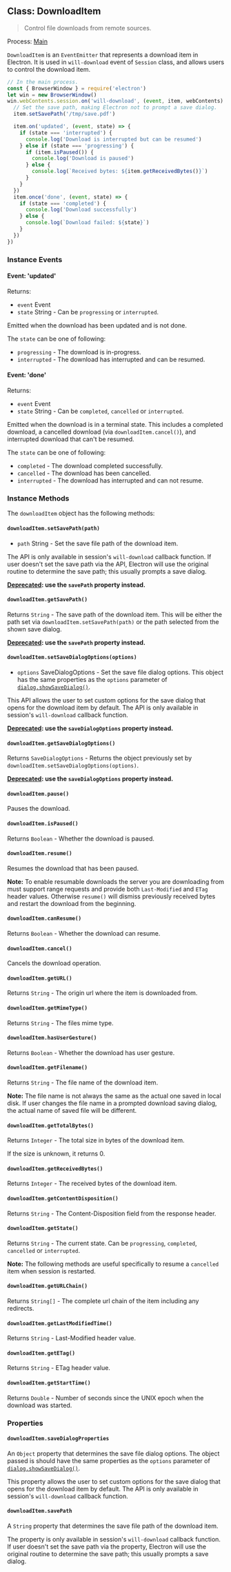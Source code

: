 ## Class: DownloadItem

> Control file downloads from remote sources.

Process: [Main](../glossary.md#main-process)

`DownloadItem` is an `EventEmitter` that represents a download item in Electron.
It is used in `will-download` event of `Session` class, and allows users to
control the download item.

```javascript
// In the main process.
const { BrowserWindow } = require('electron')
let win = new BrowserWindow()
win.webContents.session.on('will-download', (event, item, webContents) => {
  // Set the save path, making Electron not to prompt a save dialog.
  item.setSavePath('/tmp/save.pdf')

  item.on('updated', (event, state) => {
    if (state === 'interrupted') {
      console.log('Download is interrupted but can be resumed')
    } else if (state === 'progressing') {
      if (item.isPaused()) {
        console.log('Download is paused')
      } else {
        console.log(`Received bytes: ${item.getReceivedBytes()}`)
      }
    }
  })
  item.once('done', (event, state) => {
    if (state === 'completed') {
      console.log('Download successfully')
    } else {
      console.log(`Download failed: ${state}`)
    }
  })
})
```

### Instance Events

#### Event: 'updated'

Returns:

* `event` Event
* `state` String - Can be `progressing` or `interrupted`.

Emitted when the download has been updated and is not done.

The `state` can be one of following:

* `progressing` - The download is in-progress.
* `interrupted` - The download has interrupted and can be resumed.

#### Event: 'done'

Returns:

* `event` Event
* `state` String - Can be `completed`, `cancelled` or `interrupted`.

Emitted when the download is in a terminal state. This includes a completed
download, a cancelled download (via `downloadItem.cancel()`), and interrupted
download that can't be resumed.

The `state` can be one of following:

* `completed` - The download completed successfully.
* `cancelled` - The download has been cancelled.
* `interrupted` - The download has interrupted and can not resume.

### Instance Methods

The `downloadItem` object has the following methods:

#### `downloadItem.setSavePath(path)`

* `path` String - Set the save file path of the download item.

The API is only available in session's `will-download` callback function.
If user doesn't set the save path via the API, Electron will use the original
routine to determine the save path; this usually prompts a save dialog.

**[Deprecated](modernization/property-updates.md): use the `savePath` property instead.**

#### `downloadItem.getSavePath()`

Returns `String` - The save path of the download item. This will be either the path
set via `downloadItem.setSavePath(path)` or the path selected from the shown
save dialog.

**[Deprecated](modernization/property-updates.md): use the `savePath` property instead.**

#### `downloadItem.setSaveDialogOptions(options)`

* `options` SaveDialogOptions - Set the save file dialog options. This object has the same
properties as the `options` parameter of [`dialog.showSaveDialog()`](dialog.md).

This API allows the user to set custom options for the save dialog that opens
for the download item by default.
The API is only available in session's `will-download` callback function.

**[Deprecated](modernization/property-updates.md): use the `saveDialogOptions` property instead.**

#### `downloadItem.getSaveDialogOptions()`

Returns `SaveDialogOptions` - Returns the object previously set by `downloadItem.setSaveDialogOptions(options)`.

**[Deprecated](modernization/property-updates.md): use the `saveDialogOptions` property instead.**

#### `downloadItem.pause()`

Pauses the download.

#### `downloadItem.isPaused()`

Returns `Boolean` - Whether the download is paused.

#### `downloadItem.resume()`

Resumes the download that has been paused.

**Note:** To enable resumable downloads the server you are downloading from must support range requests and provide both `Last-Modified` and `ETag` header values. Otherwise `resume()` will dismiss previously received bytes and restart the download from the beginning.

#### `downloadItem.canResume()`

Returns `Boolean` - Whether the download can resume.

#### `downloadItem.cancel()`

Cancels the download operation.

#### `downloadItem.getURL()`

Returns `String` - The origin url where the item is downloaded from.

#### `downloadItem.getMimeType()`

Returns `String` - The files mime type.

#### `downloadItem.hasUserGesture()`

Returns `Boolean` - Whether the download has user gesture.

#### `downloadItem.getFilename()`

Returns `String` - The file name of the download item.

**Note:** The file name is not always the same as the actual one saved in local
disk. If user changes the file name in a prompted download saving dialog, the
actual name of saved file will be different.

#### `downloadItem.getTotalBytes()`

Returns `Integer` - The total size in bytes of the download item.

If the size is unknown, it returns 0.

#### `downloadItem.getReceivedBytes()`

Returns `Integer` - The received bytes of the download item.

#### `downloadItem.getContentDisposition()`

Returns `String` - The Content-Disposition field from the response
header.

#### `downloadItem.getState()`

Returns `String` - The current state. Can be `progressing`, `completed`, `cancelled` or `interrupted`.

**Note:** The following methods are useful specifically to resume a
`cancelled` item when session is restarted.

#### `downloadItem.getURLChain()`

Returns `String[]` - The complete url chain of the item including any redirects.

#### `downloadItem.getLastModifiedTime()`

Returns `String` - Last-Modified header value.

#### `downloadItem.getETag()`

Returns `String` - ETag header value.

#### `downloadItem.getStartTime()`

Returns `Double` - Number of seconds since the UNIX epoch when the download was
started.

### Properties

#### `downloadItem.saveDialogProperties`

An `Object` property that determines the save file dialog options. The object passed is should have the same
properties as the `options` parameter of [`dialog.showSaveDialog()`](dialog.md).

This property allows the user to set custom options for the save dialog that opens
for the download item by default.
The API is only available in session's `will-download` callback function.

#### `downloadItem.savePath`

A `String` property that determines the save file path of the download item.

The property is only available in session's `will-download` callback function.
If user doesn't set the save path via the property, Electron will use the original
routine to determine the save path; this usually prompts a save dialog.
